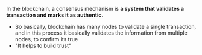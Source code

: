 
In the blockchain, a consensus mechanism is **a system that validates a transaction and marks it as authentic**.

- So basically, blockchain has many nodes to validate a single transaction, and in this process it basically validates the information from multiple nodes, to confirm its true
- "It helps to build trust"


